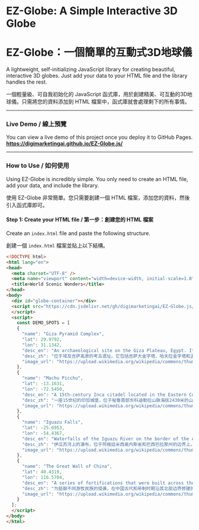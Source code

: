 # EZ-Globe: A Simple Interactive 3D Globe
# EZ-Globe：一個簡單的互動式3D地球儀

A lightweight, self-initializing JavaScript library for creating beautiful, interactive 3D globes. Just add your data to your HTML file and the library handles the rest.

一個輕量級、可自我初始化的 JavaScript 函式庫，用於創建精美、可互動的3D地球儀。只需將您的資料添加到 HTML 檔案中，函式庫就會處理剩下的所有事情。

---

### Live Demo / 線上預覽

You can view a live demo of this project once you deploy it to GitHub Pages.
**https://digimarketingai.github.io/EZ-Globe.js/**

---

### How to Use / 如何使用

Using EZ-Globe is incredibly simple. You only need to create an HTML file, add your data, and include the library.

使用 EZ-Globe 非常簡單。您只需要創建一個 HTML 檔案，添加您的資料，然後引入函式庫即可。

#### Step 1: Create your HTML file / 第一步：創建您的 HTML 檔案

Create an `index.html` file and paste the following structure.

創建一個 `index.html` 檔案並貼上以下結構。

```html
<!DOCTYPE html>
<html lang="en">
<head>
  <meta charset="UTF-8" />
  <meta name="viewport" content="width=device-width, initial-scale=1.0"/>
  <title>World Scenic Wonders</title>
</head>
<body>
  <div id="globe-container"></div>
  <script src="https://cdn.jsdelivr.net/gh/digimarketingai/EZ-Globe.js/EZ-Globe.js"></script>
  </script>
  <script>
    const DEMO_SPOTS = [
    {
      "name": "Giza Pyramid Complex",
      "lat": 29.9792,
      "lon": 31.1342,
      "desc_en": "An archaeological site on the Giza Plateau, Egypt. It includes the Great Pyramid of Giza, the Pyramid of Khafre, and the Pyramid of Menkaure, along with the Great Sphinx.",
      "desc_zh": "位于埃及吉萨高原的考古遗址。它包括吉萨大金字塔、哈夫拉金字塔和孟卡拉金字塔，以及著名的大狮身人面像。",
      "image_url": "https://upload.wikimedia.org/wikipedia/commons/thumb/a/af/All_Gizah_Pyramids.jpg/320px-All_Gizah_Pyramids.jpg"
    },
    {
      "name": "Machu Picchu",
      "lat": -13.1631,
      "lon": -72.5450,
      "desc_en": "A 15th-century Inca citadel located in the Eastern Cordillera of southern Peru on a 2,430-meter mountain ridge. It is the most familiar icon of Inca civilization.",
      "desc_zh": "一座15世纪的印加城堡，位于秘鲁南部东科迪勒拉山脉海拔2430米的山脊上。它是印加文明最著名的标志。",
      "image_url": "https://upload.wikimedia.org/wikipedia/commons/thumb/e/eb/Machu_Picchu%2C_Peru.jpg/320px-Machu_Picchu%2C_Peru.jpg"
    },
    {
      "name": "Iguazu Falls",
      "lat": -25.6953,
      "lon": -54.4367,
      "desc_en": "Waterfalls of the Iguazu River on the border of the Argentine province of Misiones and the Brazilian state of Paraná. Together, they make up the largest waterfall system in the world.",
      "desc_zh": "伊瓜苏河上的瀑布，位于阿根廷米西奥内斯省和巴西巴拉那州的边界上。它们共同构成了世界上最大的瀑布系统。",
      "image_url": "https://upload.wikimedia.org/wikipedia/commons/thumb/9/99/Iguazu_Falls_in_Argentina_and_Brazil.jpg/320px-Iguazu_Falls_in_Argentina_and_Brazil.jpg"
    },
    {
      "name": "The Great Wall of China",
      "lat": 40.4319,
      "lon": 116.5704,
      "desc_en": "A series of fortifications that were built across the historical northern borders of ancient Chinese states and Imperial China as protection against various nomadic groups.",
      "desc_zh": "为抵御不同游牧民族的侵袭，在中国古代和帝制时期沿其北部边界修建的一系列防御工事。",
      "image_url": "https://upload.wikimedia.org/wikipedia/commons/thumb/2/23/The_Great_Wall_of_China_at_Jinshanling-edit.jpg/320px-The_Great_Wall_of_China_at_Jinshanling-edit.jpg"
    }
  ];
  </script>  
</body>
</html>
